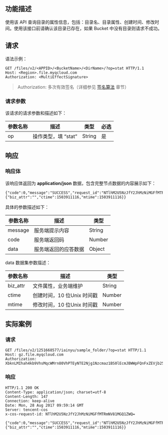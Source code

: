 ## 功能描述
使用该 API 查询目录的属性信息，包括：目录名、目录属性、创建时间、修改时间。使用该接口前请确认该目录已存在，如果 Bucket 中没有目录则请求不成功。

## 请求
语法示例：
```
GET /files/v2/<APPID>/<BucketName>/<DirName>/?op=stat HTTP/1.1
Host: <Region>.file.myqcloud.com
Authorization: <MultiEffectSignature>
```

> Authorization: <MultiEffectSignature> 多次有效签名（详细参见 [签名算法](https://www.qcloud.com/document/product/436/6054) 章节）

### 请求参数
该请求的请求参数和描述如下：

|参数名称|描述|类型|必选|
|----|-----|-----|----|
|op	|操作类型，填 “stat”	|String	|是|

## 响应

### 响应体

该响应体返回为 **application/json** 数据，包含完整节点数据的内容展示如下：
``` 
{"code":0,"message":"SUCCESS","request_id":"NTlhM2U5NzJfY2JhMzNiMGFfMTRmNV81MGQ1ZWQ=","data":{"biz_attr":"","ctime":1503911116,"mtime":1503911116}}

```
具体的参数描述如下：

|参数名称|描述|类型|
|---|-- |--|
| message | 服务端提示内容 | String |
| code | 服务端返回码 | Number |
| data | 服务端返回的应答数据| Object |

data 数据集参数描述：

|参数名称|描述|类型|
|---|-- |--|
|biz_attr	|文件属性，业务端维护|String	|
|ctime	|创建时间，10 位Unix 时间戳|Number	|
|mtime	|修改时间，10 位Unix 时间戳|	Number	|

## 实际案例

### 请求
``` 
GET /files/v2/1251668577/iainyu/sample_folder/?op=stat HTTP/1.1
Host: gz.file.myqcloud.com
Authorization: XbknLMIhah4kb9VhsMqcWMrn80VhPTEyNTE2Njg1Nzcmaz1BS0lEcmJBWWpFQnFxZEVjb25wRmk4TlBGc09qcm5YNExZVUUmZT0xNTAzOTEzMjEwJnQ9MTUwMzkxMjkxMCZyPTk3MzkxNDk1JmY9LzEyNTE2Njg1NzcvaWFpbnl1L3NhbXBsZV9mb2xkZXIvJmI9aWFpbnl1
```

### 响应
```
HTTP/1.1 200 OK
Content-Type: application/json; charset=utf-8
Content-Length: 147
Connection: keep-alive
Date: Mon, 28 Aug 2017 09:59:14 GMT
Server: tencent-cos
x-cos-request-id: NTlhM2U5NzJfY2JhMzNiMGFfMTRmNV81MGQ1ZWQ=

{"code":0,"message":"SUCCESS","request_id":"NTlhM2U5NzJfY2JhMzNiMGFfMTRmNV81MGQ1ZWQ=","data":{"biz_attr":"","ctime":1503911116,"mtime":1503911116}}
```

